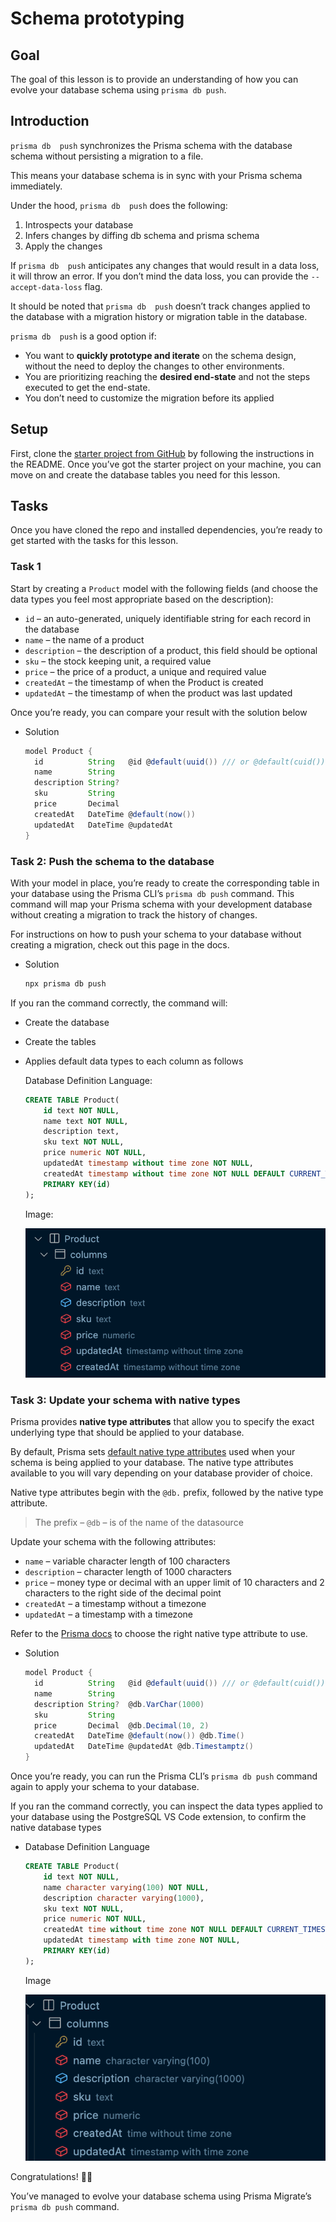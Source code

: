 # Schema prototyping

## Goal

The goal of this lesson is to provide an understanding of how you can evolve your database schema using `prisma db push`. 

## Introduction

`prisma db  push` synchronizes the Prisma schema with the database schema without persisting a migration to a file.

This means your database schema is in sync with your Prisma schema immediately.

Under the hood, `prisma db  push` does the following:

1. Introspects your database
2. Infers changes by diffing db schema and prisma schema
3. Apply the changes

If `prisma db  push` anticipates any changes that would result in a data loss, it will throw an error. If you don’t mind the data loss, you can provide the `--accept-data-loss` flag.

It should be noted that `prisma db  push` doesn’t track changes applied to the database with a migration history or migration table in the database.

`prisma db  push` is a good option if:

- You want to **quickly prototype and iterate** on the schema design, without the need to deploy the changes to other environments.
- You are prioritizing reaching the **desired end-state** and not the steps executed to get the end-state.
- You don’t need to customize the migration before its applied

## Setup

First, clone the [starter project from GitHub](https://github.com/ruheni/deep-dive-into-database-workflows) by following the instructions in the README. Once you’ve got the starter project on your machine, you can move on and create the database tables you need for this lesson.

## Tasks

Once you have cloned the repo and installed dependencies, you’re ready to get started with the tasks for this lesson.

### Task 1

Start by creating a `Product` model with the following fields (and choose the data types you feel most appropriate based on the description):

- `id` – an auto-generated, uniquely identifiable string for each record in the database
- `name` – the name of a product
- `description` – the description of a product, this field should be optional
- `sku` – the stock keeping unit, a required value
- `price` – the price of a product, a unique and required value
- `createdAt` – the timestamp of when the Product is created
- `updatedAt` – the timestamp of when the product was last updated

Once you’re ready, you can compare your result with the solution below

- Solution
    
    ```groovy
    model Product {
      id          String   @id @default(uuid()) /// or @default(cuid())
      name        String
      description String?
      sku         String
      price       Decimal
      createdAt   DateTime @default(now())
      updatedAt   DateTime @updatedAt
    }
    ```
    

### Task 2: Push the schema to the database

With your model in place, you’re ready to create the corresponding table in your database using the Prisma CLI’s `prisma db push` command. This command will map your Prisma schema with your development database without creating a migration to track the history of changes. 

For instructions on how to push your schema to your database without creating a migration, check out this page in the docs.

- Solution
    
    ```bash
    npx prisma db push
    ```
    

If you ran the command correctly, the command will:

- Create the database
- Create the tables
- Applies default data types to each column as follows
    
    Database Definition Language:
    
    ```sql
    CREATE TABLE Product(
        id text NOT NULL,
        name text NOT NULL,
        description text,
        sku text NOT NULL,
        price numeric NOT NULL,
        updatedAt timestamp without time zone NOT NULL,
        createdAt timestamp without time zone NOT NULL DEFAULT CURRENT_TIMESTAMP,
        PRIMARY KEY(id)
    );
    ```
    
    Image:
    
    ![Screenshot 2022-06-10 at 12.16.56.png](./images/lesson-2-1.png)
    

### Task 3: Update your schema with native types

Prisma provides **native type attributes** that allow you to specify the exact underlying type that should be applied to your database.

By default, Prisma sets [default native type attributes](https://www.prisma.io/docs/concepts/components/prisma-schema/data-model#native-types-mapping) used when your schema is being applied to your database. The native type attributes available to you will vary depending on your database provider of choice. 

Native type attributes begin with the `@db.` prefix, followed by the native type attribute.

> The prefix – `@db` – is of the name of the datasource
> 

Update your schema with the following attributes:

- `name` – variable character length of 100 characters
- `description` – character length of 1000 characters
- `price` – money type or decimal with an upper limit of 10 characters and 2 characters to the right side of the decimal point
- `createdAt` – a timestamp without a timezone
- `updatedAt` – a timestamp with a timezone

Refer to the [Prisma docs](https://www.prisma.io/docs/concepts/database-connectors/postgresql#native-type-mappings) to choose the right native type attribute to use.

- Solution
    
    ```groovy
    model Product {
      id          String   @id @default(uuid()) /// or @default(cuid())
      name        String
      description String?  @db.VarChar(1000)
      sku         String
      price       Decimal  @db.Decimal(10, 2)
      createdAt   DateTime @default(now()) @db.Time()
      updatedAt   DateTime @updatedAt @db.Timestamptz()
    }
    ```
    

Once you’re ready, you can run the Prisma CLI’s `prisma db push` command again to apply your schema to your database.

If you ran the command correctly, you can inspect the data types applied to your database using the PostgreSQL VS Code extension, to confirm the native database types

- Database Definition Language
    
    ```sql
    CREATE TABLE Product(
        id text NOT NULL,
        name character varying(100) NOT NULL,
        description character varying(1000),
        sku text NOT NULL,
        price numeric NOT NULL,
        createdAt time without time zone NOT NULL DEFAULT CURRENT_TIMESTAMP,
        updatedAt timestamp with time zone NOT NULL,
        PRIMARY KEY(id)
    );
    ```
    
    Image
    
    ![Screenshot 2022-06-10 at 12.13.41.png](./images/lesson-2-2.png)
    

Congratulations! 🙌🏾

You’ve managed to evolve your database schema using Prisma Migrate’s `prisma db push` command.